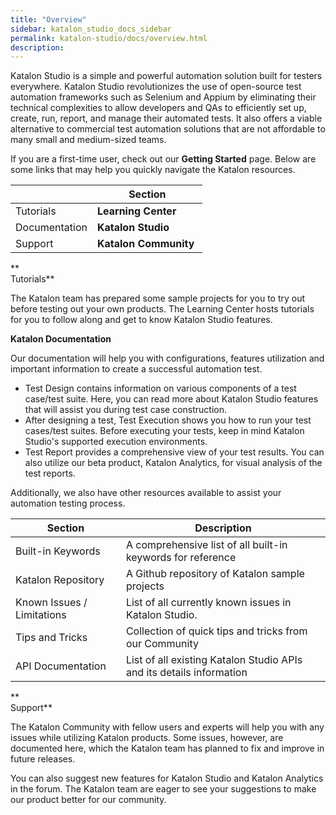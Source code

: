 ```yaml
---
title: "Overview" 
sidebar: katalon_studio_docs_sidebar
permalink: katalon-studio/docs/overview.html 
description: 
---
```

Katalon Studio is a simple and powerful automation solution built for testers everywhere. Katalon Studio revolutionizes the use of open-source test automation frameworks such as Selenium and Appium by eliminating their technical complexities to allow developers and QAs to efficiently set up, create, run, report, and manage their automated tests. It also offers a viable alternative to commercial test automation solutions that are not affordable to many small and medium-sized teams.

If you are a first-time user, check out our **Getting Started** page. Below are some links that may help you quickly navigate the Katalon resources. 

|   | Section |
| --- | --- |
| Tutorials | **Learning Center**  |
| Documentation | **Katalon Studio** |
| Support | **Katalon Community**  |

**  
Tutorials**

The Katalon team has prepared some sample projects for you to try out before testing out your own products. The Learning Center hosts tutorials for you to follow along and get to know Katalon Studio features.

**Katalon Documentation**

Our documentation will help you with configurations, features utilization and important information to create a successful automation test.

*   Test Design contains information on various components of a test case/test suite. Here, you can read more about Katalon Studio features that will assist you during test case construction. 
*   After designing a test, Test Execution shows you how to run your test cases/test suites. Before executing your tests, keep in mind Katalon Studio's supported execution environments.
*   Test Report provides a comprehensive view of your test results. You can also utilize our beta product, Katalon Analytics, for visual analysis of the test reports.

Additionally, we also have other resources available to assist your automation testing process. 

| Section | Description |
| --- | --- |
| Built-in Keywords | A comprehensive list of all built-in keywords for reference |
| Katalon Repository | A Github repository of Katalon sample projects |
| Known Issues / Limitations | List of all currently known issues in Katalon Studio. |
| Tips and Tricks | Collection of quick tips and tricks from our Community |
| API Documentation | List of all existing Katalon Studio APIs and its details information |

**  
Support**

The Katalon Community with fellow users and experts will help you with any issues while utilizing Katalon products. Some issues, however, are documented here, which the Katalon team has planned to fix and improve in future releases. 

You can also suggest new features for Katalon Studio and Katalon Analytics in the forum. The Katalon team are eager to see your suggestions to make our product better for our community.